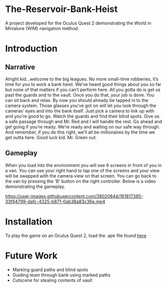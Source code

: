 # The-Reservoir-Bank-Heist
 A project developed for the Oculus Quest 2 demonstrating the World in Miniature (WIM) navigation method.

# Introduction
## Narrative
Alright kid…welcome to the big leagues. No more small-time robberies, it’s time for you to work a bank heist. We’ve heard good things about you so far but none of that matters if you can’t perform here. All you gotta do is get us past the guards and to the vault. Once you do that, your job is done. You can sit back and relax. By now you should already be tapped in to the camera system. Those glasses you’ve got on will let you look through the cameras’ eyes and into the bank itself. Just pick a camera to link up with and you’re good to go. Watch the guards and find their blind spots. Give us a safe passage through and Mr. Red and I will handle the rest. Go ahead and get going if you’re ready. We’re ready and waiting on our safe way through. And remember, if you do this right, we’ll all be millionaires by the time we get outta here. Good luck kid. Mr. Green out.

## Gameplay
When you load into the environment you will see 6 screens in front of you in a van. You can use your right hand to tap one of the screens and your view will be swapped with the camera view on that screen. You can go back to the van by pressing the 'B' button on the right controller. Below is a video demonstrating the gameplay.

https://user-images.githubusercontent.com/38020844/161817385-33f94799-dafc-4325-b871-0ab38a83c36e.mp4

# Installation
To play the game on an Oculus Quest 2, load the .apk file found [here](https://drive.google.com/file/d/1Ps-NvHDaVKO5_68R00lZO9r8EK1eF6kU/view?usp=sharing)
# Future Work
- Marking guard paths and blind spots
- Guiding team through bank using marked paths
- Cutscene for stealing contents of vault
